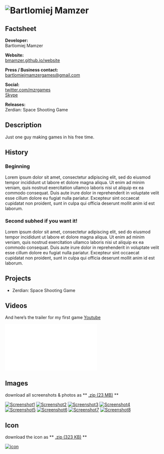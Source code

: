 # ![Bartlomiej Mamzer](assets/images/header.jpg)

## Factsheet

**Developer:**  
Bartlomiej Mamzer

**Website:**  
[bmamzer.github.io/website][homepage]

**Press / Business contact:**  
[bartlomiejmamzergames@gmail.com][contact]

**Social:**  
[twitter.com/mzrgames][twitter]    
[Skype](callto:bartek010102)

**Releases:**  
Zerdian: Space Shooting Game

## Description

Just one guy making games in his free time.

## History

### Beginning

Lorem ipsum dolor sit amet, consectetur adipiscing elit, sed do eiusmod tempor incididunt ut labore et dolore magna aliqua. Ut enim ad minim veniam, quis nostrud exercitation ullamco laboris nisi ut aliquip ex ea commodo consequat. Duis aute irure dolor in reprehenderit in voluptate velit esse cillum dolore eu fugiat nulla pariatur. Excepteur sint occaecat cupidatat non proident, sunt in culpa qui officia deserunt mollit anim id est laborum.

### Second subhed if you want it!

Lorem ipsum dolor sit amet, consectetur adipiscing elit, sed do eiusmod tempor incididunt ut labore et dolore magna aliqua. Ut enim ad minim veniam, quis nostrud exercitation ullamco laboris nisi ut aliquip ex ea commodo consequat. Duis aute irure dolor in reprehenderit in voluptate velit esse cillum dolore eu fugiat nulla pariatur. Excepteur sint occaecat cupidatat non proident, sunt in culpa qui officia deserunt mollit anim id est laborum.

## Projects

* Zerdian: Space Shooting Game

## Videos

And here’s the trailer for my first game [Youtube](http://www.youtube.com/watch?v=IYbvSmNIc8I)

<iframe src="//www.youtube.com/embed/IYbvSmNIc8I" frameborder="0" allowfullscreen></iframe>

## Images

download all screenshots & photos as ** [.zip (23 MB)](assets/images/images.zip "Images zip") **

[![Screenshot1](assets/images/1.jpg)](assets/images/1.jpg)
[![Screenshot2](assets/images/2.jpg)](assets/images/2.jpg)
[![Screenshot3](assets/images/3.jpg)](assets/images/3.jpg)
[![Screenshot4](assets/images/4.jpg)](assets/images/4.jpg)
[![Screenshot5](assets/images/5.jpg)](assets/images/5.jpg)
[![Screenshot6](assets/images/6.jpg)](assets/images/6.jpg)
[![Screenshot7](assets/images/7.jpg)](assets/images/7.jpg)
[![Screenshot8](assets/images/8.jpg)](assets/images/8.jpg)

## Icon

download the icon as ** [.zip (323 KB)]( assets/images/icon.zip "Icon zip") **

[![icon](assets/images/icon.jpg)](assets/images/icon.jpg "Icon")

<!--- =====================================================================  -->
<!--- Referenced links -->

[homepage]: http://bmamzer.github.io/website

[contact]: mailto:bartlomiejmamzergames@gmail.com

<!--- Social -->

[twitter]: https://twitter.com/mzrgames
[skype]: bartek010102